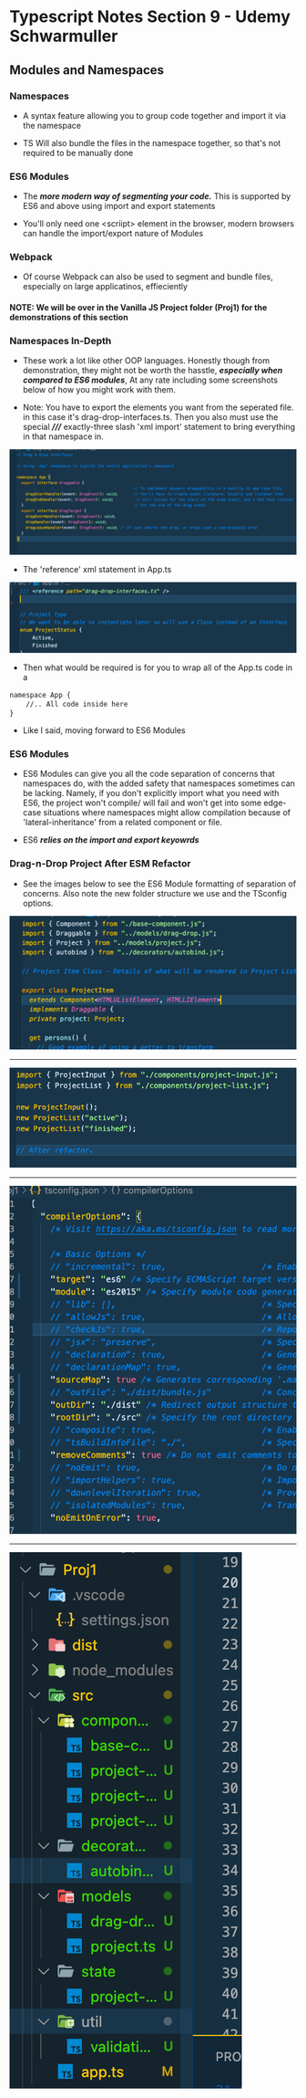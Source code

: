 # Typescript Notes Section 9 - Udemy Schwarmuller

## Modules and Namespaces

### Namespaces

- A syntax feature allowing you to group code together and import it via the namespace

- TS Will also bundle the files in the namespace together, so that's not required to be manually done

### ES6 Modules

- The **_more modern way of segmenting your code._** This is supported by ES6 and above using import and export statements

- You'll only need one \<scriipt> element in the browser, modern browsers can handle the import/export nature of Modules

### Webpack

- Of course Webpack can also be used to segment and bundle files, especially on large applicatinos, effieciently

#### NOTE: We will be over in the Vanilla JS Project folder (Proj1) for the demonstrations of this section

### Namespaces In-Depth

- These work a lot like other OOP languages. Honestly though from demonstration, they might not be worth the hasstle, **_especially when compared to ES6 modules_**, At any rate including some screenshots below of how you might work with them.

- Note: You have to export the elements you want from the seperated file. in this case it's drag-drop-interfaces.ts. Then you also must use the special **_///_** exactly-three slash 'xml import' statement to bring everything in that namespace in.

![NAMESPACE1](./namespaces1.png)

- The 'reference' xml statement in App.ts

![NAMESPACE2](./namespaces2.png)

- Then what would be required is for you to wrap all of the App.ts code in a

```
namespace App {
    //.. All code inside here
}
```

- Like I said, moving forward to ES6 Modules

### ES6 Modules

- ES6 Modules can give you all the code separation of concerns that namespaces do, with the added safety that namespaces sometimes can be lacking. Namely, if you don't explicitly import what you need with ES6, the project won't compile/ will fail and won't get into some edge-case situations where namespaces might allow compilation because of 'lateral-inheritance' from a related component or file.

- ES6 **_relies on the import and export keyowrds_**

### Drag-n-Drop Project After ESM Refactor

- See the images below to see the ES6 Module formatting of separation of concerns. Also note the new folder structure we use and the TSconfig options.

![ESM1](./esm1.png)

---

![ESM2](./esm2.png)

---

![ESM3](./esm3.png)

---

![ESM4](./esm4.png)
